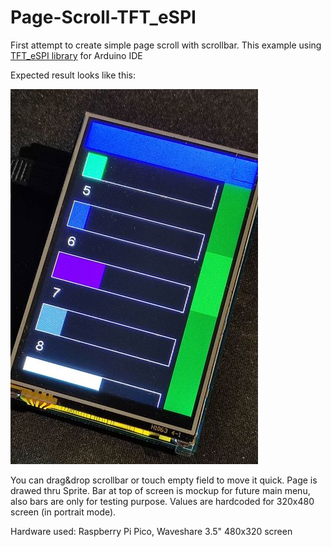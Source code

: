 # Page-Scroll-TFT_eSPI
First attempt to create simple page scroll with scrollbar.
This example using [TFT_eSPI library](https://github.com/Bodmer/TFT_eSPI) for Arduino IDE

Expected result looks like this:

![alt text](https://github.com/rradomir/Page-Scroll-TFT_eSPI/blob/main/screen.jpg?raw=true "Expected result") 

You can drag&drop scrollbar or touch empty field to move it quick. Page is drawed thru Sprite.
Bar at top of screen is mockup for future main menu, also bars are only for testing purpose. 
Values are hardcoded for 320x480 screen (in portrait mode).

Hardware used: Raspberry Pi Pico, Waveshare 3.5" 480x320 screen

